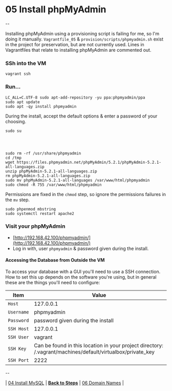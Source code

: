 # 05 Install phpMyAdmin

--

Installing phpMyAdmin using a provisioning script is failing for me, so I'm doing it manually. `Vagrantfile_05` & `provision/scripts/phpmyadmin.sh` exist in the project for preservation, but are not currently used. Lines in Vagrantfiles that relate to installing phpMyAdmin are commented out.

### SSh into the VM

```
vagrant ssh
```

### Run...

```
LC_ALL=C.UTF-8 sudo apt-add-repository -yu ppa:phpmyadmin/ppa
sudo apt update
sudo apt -qy install phpmyadmin
```

During the install, accept the default options & enter a password of your choosing.

```
sudo su




sudo rm -rf /usr/share/phpmyadmin
cd /tmp
wget https://files.phpmyadmin.net/phpMyAdmin/5.2.1/phpMyAdmin-5.2.1-all-languages.zip
unzip phpMyAdmin-5.2.1-all-languages.zip
rm phpMyAdmin-5.2.1-all-languages.zip
sudo mv phpMyAdmin-5.2.1-all-languages /var/www/html/phpmyadmin
sudo chmod -R 755 /var/www/html/phpmyadmin
```

Permissions are fixed in the `chmod` step, so ignore the permissions failures in the `mv` step.

```
sudo phpenmod mbstring
sudo systemctl restart apache2
```

### Visit your phpMyAdmin

* [http://192.168.42.100/phpmyadmin/](http://192.168.42.100/phpmyadmin/)
* Log in with, user `phpmyadmin` & password given during the install.

#### Accessing the Database from Outside the VM

To access your database with a GUI you'll need to use a SSH connection. How to set this up depends on the software you're using, but in general these are the things you'll need to configure:

Item | Value
---- | -----
`Host` | 127.0.0.1
`Username` | phpmyadmin
`Password` | password given during the install
`SSH Host` | 127.0.0.1
`SSH User` | vagrant
`SSH Key`  | Can be found in this location in your project directory: /.vagrant/machines/default/virtualbox/private_key
`SSH Port` | 2222

--

<!-- 03 Install PHP 8.2 -->
| [04 Install MySQL](./04_Install_MySQL.md)
| [**Back to Steps**](../README.md)
| [06 Domain Names](./06_Domain_Names.md)
|
